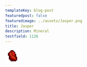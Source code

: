 ```yaml
---
templateKey: blog-post
featuredpost: false
featuredimage: ../assets/Jasper.png
title: Jasper
description: Mineral
testfield: 1126
---
```

![Jasper](../assets/Jasper.png)